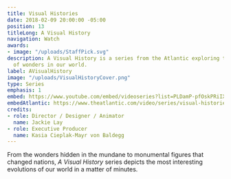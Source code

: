 ```yaml
---
title: Visual Histories
date: 2018-02-09 20:00:00 -05:00
position: 13
titleLong: A Visual History
navigation: Watch
awards:
- image: "/uploads/StaffPick.svg"
description: A Visual History is a series from the Atlantic exploring the evolution
  of wonders in our world.
label: AVisualHistory
image: "/uploads/VisualHistoryCover.png"
type: Series
emphasis: 1
embed: https://www.youtube.com/embed/videoseries?list=PLDamP-pfOskPRiIXaJLriR0Q0LaXu688M
embedAtlantic: https://www.theatlantic.com/video/series/visual-histories/
credits:
- role: Director / Designer / Animator
  name: Jackie Lay
- role: Executive Producer
  name: Kasia Cieplak-Mayr von Baldegg
---
```


From the wonders hidden in the mundane to monumental figures that changed nations, *A Visual History* series depicts the most interesting evolutions of our world in a matter of minutes.